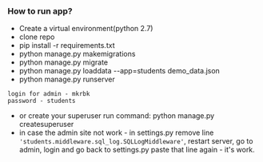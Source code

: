 ### How to run app?

* Create a virtual environment(python 2.7)
* clone repo
* pip install -r requirements.txt
* python manage.py makemigrations
* python manage.py migrate
* python manage.py loaddata --app=students demo_data.json
* python manage.py runserver
```
login for admin - mkrbk
password - students
```

* or create your superuser run command: python manage.py createsuperuser
* in case the admin site not work - in settings.py remove line `'students.middleware.sql_log.SQLLogMiddleware'`, restart server, go to admin, login and go back to settings.py paste that line again - it's work.
